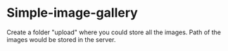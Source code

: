 # Simple-image-gallery
Create a folder "upload" where you could store all the images.
Path of the images would be stored in the server.
